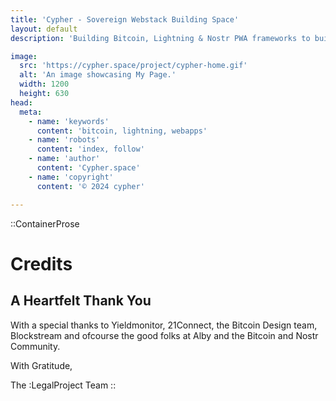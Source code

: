 ```yaml
---
title: 'Cypher - Sovereign Webstack Building Space'
layout: default
description: 'Building Bitcoin, Lightning & Nostr PWA frameworks to build faster & better.'

image:
  src: 'https://cypher.space/project/cypher-home.gif'
  alt: 'An image showcasing My Page.'
  width: 1200
  height: 630
head:
  meta:
    - name: 'keywords'
      content: 'bitcoin, lightning, webapps'
    - name: 'robots'
      content: 'index, follow'
    - name: 'author'
      content: 'Cypher.space'
    - name: 'copyright'
      content: '© 2024 cypher'

---
```



::ContainerProse
# Credits

## A Heartfelt Thank You 

With a special thanks to Yieldmonitor, 21Connect, the Bitcoin Design team, Blockstream and ofcourse the good folks at Alby and the Bitcoin and Nostr Community.


With Gratitude,

The :LegalProject Team
::
